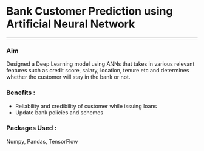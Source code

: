 # Bank Customer Prediction using Artificial Neural Network
***

### Aim
Designed a Deep Learning model using ANNs that takes in various relevant features such as credit score, salary, location, tenure etc and determines whether the customer will stay in the bank or not. 

### Benefits :
- Reliability and credibility of customer while issuing loans
- Update bank policies and schemes

### Packages Used :
Numpy, Pandas, TensorFlow
